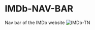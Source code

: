 # IMDb-NAV-BAR
Nav bar of the IMDb website
![IMDb-TN](https://user-images.githubusercontent.com/64656585/111059543-6b121f80-84bc-11eb-899c-527f906219a9.jpg)
